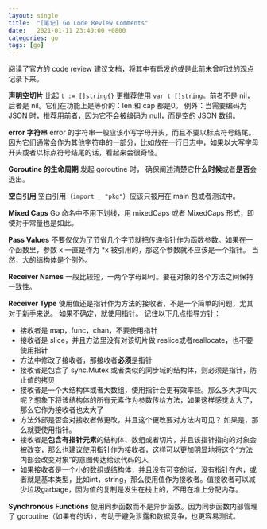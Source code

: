 ```yaml
---
layout: single
title:  "[笔记] Go Code Review Comments"
date:   2021-01-11 23:40:00 +0800
categories: go
tags: [go]
---
```


阅读了官方的 code review 建议文档，将其中有启发的或是此前未曾听过的观点记录下来。

**声明空切片**
比起 `t := []string{}` 更推荐使用 `var t []string`。前者不是 nil，后者是 nil。它们在功能上是等价的：len 和 cap 都是0。
例外：当需要编码为 JSON 时，推荐用前者，因为它不会被编码为 null，而是空的 JSON 数组。

**error 字符串**
error 的字符串一般应该小写字母开头，而且不要以标点符号结尾。因为它们通常会作为其他字符串的一部分，比如放在一行日志中，如果以大写字母开头或者以标点符号结尾的话，看起来会很奇怪。

**Goroutine 的生命周期**
发起 goroutine 时， 确保阐述清楚它**什么时候**或者**是否**会退出。

**空白引用**
空白引用（`import _ "pkg"`）应该只被用在 main 包或者测试中。

**Mixed Caps**
Go 命名中不用下划线，用 mixedCaps 或者 MixedCaps 形式，即使对于常量也是如此。

**Pass Values**
不要仅仅为了节省几个字节就把传递指针作为函数参数。如果在一个函数里，参数 x 一直是作为 *x 被引用的，那这个参数就不应该是一个指针。
当然，大的结构体是个例外。

**Receiver Names**
一般比较短，一两个字母即可。要在对象的各个方法之间保持一致性。

**Receiver Type**
使用值还是指针作为方法的接收者，不是一个简单的问题，尤其对于新手来说。
如果不确定，就使用指针。
记住以下几点指导方针：
* 接收者是 map，func，chan，不要使用指针
* 接收者是 slice，并且方法里没有对该切片做 reslice或者reallocate，也不要使用指针
* 方法中修改了接收者，那接收者**必须**是指针
* 接收者是包含了 sync.Mutex 或者类似的同步域的结构体，则必须是指针，防止值的拷贝
* 接收者是一个大结构体或者大数组，使用指针会更有效率些。那么多大才叫大呢？想象下将该结构体的所有元素作为参数传给方法，如果这样感觉太大了，那么它作为接收者也太大了
* 方法外部是否会对接收者做更改，并且这个更改要对方法内可见？ 如果是，那么就要使用指针。
* 接收者是**包含有指针元素**的结构体、数组或者切片，并且该指针指向的对象会被改变，那么也建议使用指针作为接收者，这样可以更加明显地将这个“方法内部会改变对象”的意图传达给读代码的人
* 如果接收者是一个小的数组或结构体，并且没有可变的域，没有指针在内，或者就是基本类型，比如int，string，那么使用值作为接收者。值接收者可以减少垃圾garbage，因为值的复制是发生在栈上的，不用在堆上分配内存。



**Synchronous Functions**
使用同步函数而不是异步函数。因为同步函数内部管理了 goroutine（如果有的话），有助于避免泄露和数据竞争，也更容易测试。

